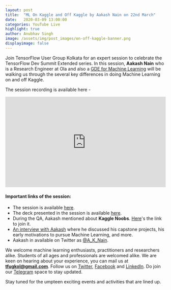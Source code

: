```yaml
---
layout: post
title:  "ML On Kaggle and Off Kaggle by Aakash Nain on 22nd March"
date:   2020-03-09 13:00:00
categories: YouTube Live
highlight: true
author: Anubhav Singh
image: /assets/img/post_images/on-off-kaggle-banner.png
displayimage: false
---
```


Join TensorFlow User Group Kolkata for an expert session to celebrate the TensorFlow Dev Summit Extended series. In this session, **Aakash Nain** who is a Research Engineer at Ola and also a [GDE for Machine Learning](https://developers.google.com/community/experts/directory/profile/profile-aakash_nain) will be walking us through the several key differences in doing Machine Learning on and off Kaggle. 

The session recording is available here - 

<style>.embed-container { position: relative; padding-bottom: 56.25%; height: 0; overflow: hidden; max-width: 100%; } .embed-container iframe, .embed-container object, .embed-container embed { position: absolute; top: 0; left: 0; width: 100%; height: 100%; }</style><div class='embed-container'><iframe src='https://www.youtube.com/embed/VITk3IOxG_E' frameborder='0' allowfullscreen></iframe></div>



#### Important links of the session:

- The session is available [here](https://www.youtube.com/watch?v=VITk3IOxG_E). 
- The deck presented in the session is available [here](https://docs.google.com/presentation/d/1dvYNCw2Yi-oAvMmgTrJ9YLYbBiMvECQheojkIzqwkBE/edit?usp=sharing).
- During the QA, Aakash mentioned about **Kaggle Noobs**. [Here](http://kagglenoobs.herokuapp.com)'s the link to join it. 
- [An interview with Aakash](https://medium.com/@spsayakpaul/an-interview-with-aakash-nain-research-engineer-at-ola-b0348054adfa) where he discussed his capstone projects, his early motivations to pursue Machine Learning, and more. 
- Aakash in available on Twitter as [@A_K_Nain](https://twitter.com/A_K_Nain). 


We welcome machine learning enthusiasts, practitioners and researchers alike. Students of all ages and professionals are welcomed alike. We are keen on hearing about your experience, you can mail us at **tfugkol@gmail.com**. Follow us on [Twitter](https://twitter.com/TFUGKol), [Facebook](https://www.facebook.com/TFUGKol/) and [LinkedIn](https://www.linkedin.com/company/tfug-kol/). Do join our [Telegram](https://t.me/TFUGKol) space to stay updated. 

Stay tuned for the umpteen exciting events and activities that are lined up. 

